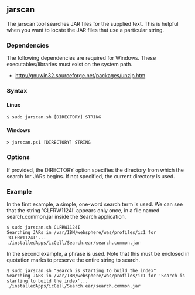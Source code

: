 ## jarscan

The jarscan tool searches JAR files for the supplied text. This is helpful when you want to locate the JAR files that use a
particular string.

### Dependencies

The following dependencies are required for Windows. These executables/libraries must exist on the system path.

- <http://gnuwin32.sourceforge.net/packages/unzip.htm>

### Syntax

#### Linux

```Shell
$ sudo jarscan.sh [DIRECTORY] STRING
```

#### Windows

```Shell
> jarscan.ps1 [DIRECTORY] STRING
```

### Options

If provided, the DIRECTORY option specifies the directory from which the search for JARs begins. If not specified, the
current directory is used.

### Example

In the first example, a simple, one-word search term is used. We can see that the string 'CLFRW1124I' appears only once, in
a file named search.common.jar inside the Search application.

```Shell
$ sudo jarscan.sh CLFRW1124I
Searching JARs in /var/IBM/websphere/was/profiles/ic1 for 'CLFRW1124I'...
./installedApps/icCell/Search.ear/search.common.jar
```

In the second example, a phrase is used. Note that this must be enclosed in quotation marks to preserve the entire string to
search.

```Shell
$ sudo jarscan.sh "Search is starting to build the index"
Searching JARs in /var/IBM/websphere/was/profiles/ic1 for 'Search is starting to build the index'...
./installedApps/icCell/Search.ear/search.common.jar
```